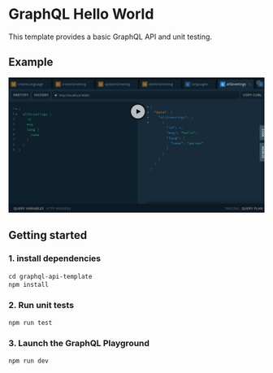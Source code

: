 # GraphQL Hello World

This template provides a basic GraphQL API and unit testing.

## Example

![image of graphql playground](graphql-playground.png)

## Getting started

### 1. install dependencies

```
cd graphql-api-template
npm install
```

### 2. Run unit tests

```
npm run test
```

### 3. Launch the GraphQL Playground

```
npm run dev
```
